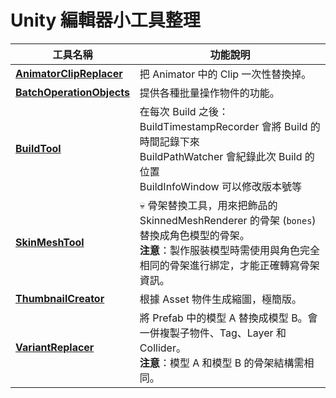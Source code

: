 # Unity 編輯器小工具整理

| 工具名稱                                            | 功能說明                                                                                                                                                                       |
| --------------------------------------------------- | ------------------------------------------------------------------------------------------------------------------------------------------------------------------------------ |
| [**AnimatorClipReplacer**](AnimatorClipReplacer/)   | 把 Animator 中的 Clip 一次性替換掉。                                                                                                                                           |
| [**BatchOperationObjects**](BatchOperationObjects/) | 提供各種批量操作物件的功能。                                                                                                                                                   |
| [**BuildTool**](BuildTool/)                         | 在每次 Build 之後：<br>BuildTimestampRecorder 會將 Build 的時間記錄下來<br>BuildPathWatcher 會紀錄此次 Build 的位置<br>BuildInfoWindow 可以修改版本號等                        |
| [**SkinMeshTool**](SkinMeshTool/)                   | 💀 骨架替換工具，用來把飾品的 SkinnedMeshRenderer 的骨架 (`bones`) 替換成角色模型的骨架。<br>**注意**：製作服裝模型時需使用與角色完全相同的骨架進行綁定，才能正確轉寫骨架資訊。 |
| [**ThumbnailCreator**](ThumbnailCreator/)           | 根據 Asset 物件生成縮圖，極簡版。                                                                                                                                              |
| [**VariantReplacer**](VariantReplacer/)             | 將 Prefab 中的模型 A 替換成模型 B。會一併複製子物件、Tag、Layer 和 Collider。<br>**注意**：模型 A 和模型 B 的骨架結構需相同。                                                  |

